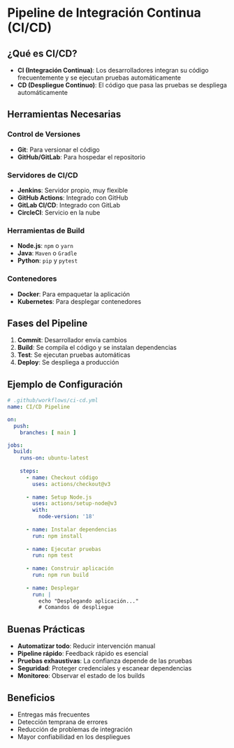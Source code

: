 # Pipeline de Integración Continua (CI/CD)

## ¿Qué es CI/CD?

* **CI (Integración Continua)**: Los desarrolladores integran su código frecuentemente y se ejecutan pruebas automáticamente
* **CD (Despliegue Continuo)**: El código que pasa las pruebas se despliega automáticamente

## Herramientas Necesarias

### Control de Versiones
* **Git**: Para versionar el código
* **GitHub/GitLab**: Para hospedar el repositorio

### Servidores de CI/CD
* **Jenkins**: Servidor propio, muy flexible
* **GitHub Actions**: Integrado con GitHub
* **GitLab CI/CD**: Integrado con GitLab
* **CircleCI**: Servicio en la nube

### Herramientas de Build
* **Node.js**: `npm` o `yarn`
* **Java**: `Maven` o `Gradle`
* **Python**: `pip` y `pytest`

### Contenedores
* **Docker**: Para empaquetar la aplicación
* **Kubernetes**: Para desplegar contenedores

## Fases del Pipeline

1. **Commit**: Desarrollador envía cambios
2. **Build**: Se compila el código y se instalan dependencias
3. **Test**: Se ejecutan pruebas automáticas
4. **Deploy**: Se despliega a producción

## Ejemplo de Configuración

```yaml
# .github/workflows/ci-cd.yml
name: CI/CD Pipeline

on:
  push:
    branches: [ main ]

jobs:
  build:
    runs-on: ubuntu-latest
    
    steps:
      - name: Checkout código
        uses: actions/checkout@v3
        
      - name: Setup Node.js
        uses: actions/setup-node@v3
        with:
          node-version: '18'
          
      - name: Instalar dependencias
        run: npm install
        
      - name: Ejecutar pruebas
        run: npm test
        
      - name: Construir aplicación
        run: npm run build
        
      - name: Desplegar
        run: |
          echo "Desplegando aplicación..."
          # Comandos de despliegue
```

## Buenas Prácticas

* **Automatizar todo**: Reducir intervención manual
* **Pipeline rápido**: Feedback rápido es esencial
* **Pruebas exhaustivas**: La confianza depende de las pruebas
* **Seguridad**: Proteger credenciales y escanear dependencias
* **Monitoreo**: Observar el estado de los builds

## Beneficios

* Entregas más frecuentes
* Detección temprana de errores
* Reducción de problemas de integración
* Mayor confiabilidad en los despliegues
